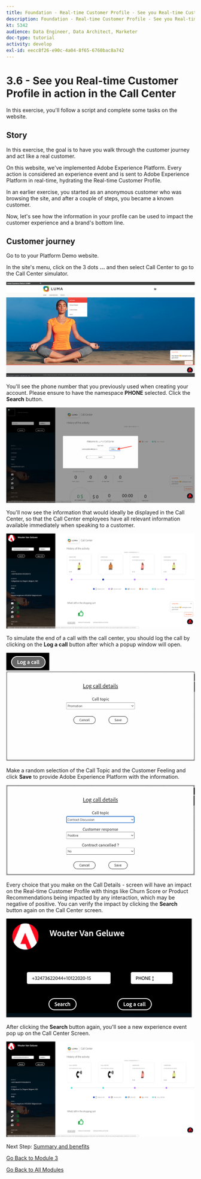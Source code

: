 ```yaml
---
title: Foundation - Real-time Customer Profile - See you Real-time Customer Profile in action in the Call Center
description: Foundation - Real-time Customer Profile - See you Real-time Customer Profile in action in the Call Center
kt: 5342
audience: Data Engineer, Data Architect, Marketer
doc-type: tutorial
activity: develop
exl-id: eecc8f26-e90c-4a04-8f65-6760bac8a742
---
```

# 3.6 - See you Real-time Customer Profile in action in the Call Center

In this exercise, you'll follow a script and complete some tasks on the website.
 
## Story

In this exercise, the goal is to have you walk through the customer journey and act like a real customer.

On this website, we've implemented Adobe Experience Platform. Every action is considered an experience event and is sent to Adobe Experience Platform in real-time, hydrating the Real-time Customer Profile.

In an earlier exercise, you started as an anonymous customer who was browsing the site, and after a couple of steps, you became a known customer.

Now, let's see how the information in your profile can be used to impact the customer experience and a brand's bottom line.

## Customer journey

Go to to your Platform Demo website.

In the site's menu, click on the 3 dots **...** and then select Call Center to go to the Call Center simulator.

![Demo](./images/dots.png)

You'll see the phone number that you previously used when creating your account. Please ensure to have the namespace **PHONE** selected. Click the **Search** button.

![Demo](./images/19.png)

You'll now see the information that would ideally be displayed in the Call Center, so that the Call Center employees have all relevant information available immediately when speaking to a customer.

![Demo](./images/20.png)

To simulate the end of a call with the call center, you should log the call by clicking on the **Log a call** button after which a popup window will open.

![Demo](./images/23.png)
![Demo](./images/21.png)

Make a random selection of the Call Topic and the Customer Feeling and click **Save** to provide Adobe Experience Platform with the information.

![Demo](./images/22.png)

Every choice that you make on the Call Details - screen will have an impact on the Real-time Customer Profile with things like Churn Score or Product Recommendations being impacted by any interaction, which may be negative of positive. You can verify the impact by clicking the **Search** button again on the Call Center screen.

![Demo](./images/check.png)

After clicking the **Search** button again, you'll see a new experience event pop up on the Call Center Screen.

![Demo](./images/24.png)

Next Step: [Summary and benefits](./summary.md)

[Go Back to Module 3](./real-time-customer-profile.md)

[Go Back to All Modules](../../overview.md)
